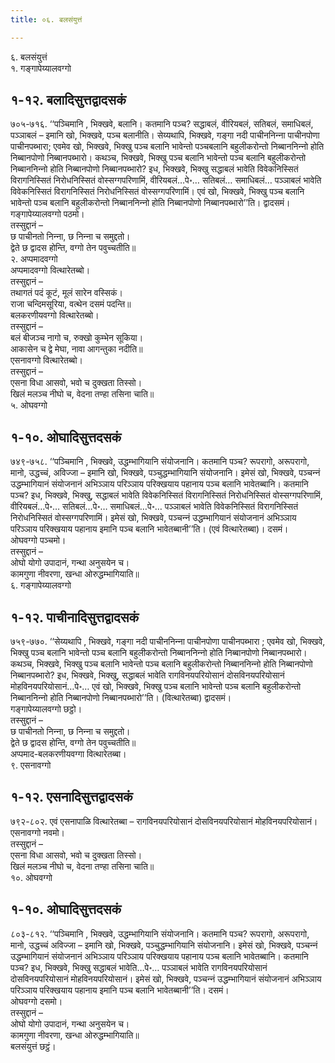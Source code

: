 ```yaml
---
title: ०६. बलसंयुत्तं

---
```

६. बलसंयुत्तं  
१. गङ्गापेय्यालवग्गो  


## १-१२. बलादिसुत्तद्वादसकं

७०५-७१६. ‘‘पञ्‍चिमानि , भिक्खवे, बलानि। कतमानि पञ्‍च? सद्धाबलं, वीरियबलं, सतिबलं, समाधिबलं, पञ्‍ञाबलं – इमानि खो, भिक्खवे, पञ्‍च बलानीति। सेय्यथापि, भिक्खवे, गङ्गा नदी पाचीननिन्‍ना पाचीनपोणा पाचीनपब्भारा; एवमेव खो, भिक्खवे, भिक्खु पञ्‍च बलानि भावेन्तो पञ्‍चबलानि बहुलीकरोन्तो निब्बाननिन्‍नो होति निब्बानपोणो निब्बानपब्भारो। कथञ्‍च, भिक्खवे, भिक्खु पञ्‍च बलानि भावेन्तो पञ्‍च बलानि बहुलीकरोन्तो निब्बाननिन्‍नो होति निब्बानपोणो निब्बानपब्भारो? इध, भिक्खवे, भिक्खु सद्धाबलं भावेति विवेकनिस्सितं विरागनिस्सितं निरोधनिस्सितं वोस्सग्गपरिणामिं, वीरियबलं…पे॰… सतिबलं… समाधिबलं… पञ्‍ञाबलं भावेति विवेकनिस्सितं विरागनिस्सितं निरोधनिस्सितं वोस्सग्गपरिणामिं। एवं खो, भिक्खवे, भिक्खु पञ्‍च बलानि भावेन्तो पञ्‍च बलानि बहुलीकरोन्तो निब्बाननिन्‍नो होति निब्बानपोणो निब्बानपब्भारो’’ति। द्वादसमं।  
गङ्गापेय्यालवग्गो पठमो।  
तस्सुद्दानं –  
छ पाचीनतो निन्‍ना, छ निन्‍ना च समुद्दतो।  
द्वेते छ द्वादस होन्ति, वग्गो तेन पवुच्‍चतीति॥  
२. अप्पमादवग्गो  
अप्पमादवग्गो वित्थारेतब्बो।  
तस्सुद्दानं –  
तथागतं पदं कूटं, मूलं सारेन वस्सिकं।  
राजा चन्दिमसूरिया, वत्थेन दसमं पदन्ति॥  
बलकरणीयवग्गो वित्थारेतब्बो।  
तस्सुद्दानं –  
बलं बीजञ्‍च नागो च, रुक्खो कुम्भेन सूकिया।  
आकासेन च द्वे मेघा, नावा आगन्तुका नदीति॥  
एसनावग्गो वित्थारेतब्बो।  
तस्सुद्दानं –  
एसना विधा आसवो, भवो च दुक्खता तिस्सो।  
खिलं मलञ्‍च नीघो च, वेदना तण्हा तसिना चाति॥  
५. ओघवग्गो  


## १-१०. ओघादिसुत्तदसकं

७४९-७५८. ‘‘पञ्‍चिमानि , भिक्खवे, उद्धम्भागियानि संयोजनानि। कतमानि पञ्‍च? रूपरागो, अरूपरागो, मानो, उद्धच्‍चं, अविज्‍जा – इमानि खो, भिक्खवे, पञ्‍चुद्धम्भागियानि संयोजनानि। इमेसं खो, भिक्खवे, पञ्‍चन्‍नं उद्धम्भागियानं संयोजनानं अभिञ्‍ञाय परिञ्‍ञाय परिक्खयाय पहानाय पञ्‍च बलानि भावेतब्बानि। कतमानि पञ्‍च? इध, भिक्खवे, भिक्खु, सद्धाबलं भावेति विवेकनिस्सितं विरागनिस्सितं निरोधनिस्सितं वोस्सग्गपरिणामिं, वीरियबलं…पे॰… सतिबलं…पे॰… समाधिबलं…पे॰… पञ्‍ञाबलं भावेति विवेकनिस्सितं विरागनिस्सितं निरोधनिस्सितं वोस्सग्गपरिणामिं। इमेसं खो, भिक्खवे, पञ्‍चन्‍नं उद्धम्भागियानं संयोजनानं अभिञ्‍ञाय परिञ्‍ञाय परिक्खयाय पहानाय इमानि पञ्‍च बलानि भावेतब्बानी’’ति। (एवं वित्थारेतब्बा)। दसमं।  
ओघवग्गो पञ्‍चमो।  
तस्सुद्दानं –  
ओघो योगो उपादानं, गन्था अनुसयेन च।  
कामगुणा नीवरणा, खन्धा ओरुद्धम्भागियाति॥  
६. गङ्गापेय्यालवग्गो  


## १-१२. पाचीनादिसुत्तद्वादसकं

७५९-७७०. ‘‘सेय्यथापि , भिक्खवे, गङ्गा नदी पाचीननिन्‍ना पाचीनपोणा पाचीनपब्भारा ; एवमेव खो, भिक्खवे, भिक्खु पञ्‍च बलानि भावेन्तो पञ्‍च बलानि बहुलीकरोन्तो निब्बाननिन्‍नो होति निब्बानपोणो निब्बानपब्भारो। कथञ्‍च, भिक्खवे, भिक्खु पञ्‍च बलानि भावेन्तो पञ्‍च बलानि बहुलीकरोन्तो निब्बाननिन्‍नो होति निब्बानपोणो निब्बानपब्भारो? इध, भिक्खवे, भिक्खु, सद्धाबलं भावेति रागविनयपरियोसानं दोसविनयपरियोसानं मोहविनयपरियोसानं…पे॰… एवं खो, भिक्खवे, भिक्खु पञ्‍च बलानि भावेन्तो पञ्‍च बलानि बहुलीकरोन्तो निब्बाननिन्‍नो होति निब्बानपोणो निब्बानपब्भारो’’ति। (वित्थारेतब्बा) द्वादसमं।  
गङ्गापेय्यालवग्गो छट्ठो।  
तस्सुद्दानं –  
छ पाचीनतो निन्‍ना, छ निन्‍ना च समुद्दतो।  
द्वेते छ द्वादस होन्ति, वग्गो तेन पवुच्‍चतीति॥  
अप्पमाद-बलकरणीयवग्गा वित्थारेतब्बा।  
९. एसनावग्गो  


## १-१२. एसनादिसुत्तद्वादसकं

७९२-८०२. एवं एसनापाळि वित्थारेतब्बा – रागविनयपरियोसानं दोसविनयपरियोसानं मोहविनयपरियोसानं।  
एसनावग्गो नवमो।  
तस्सुद्दानं –  
एसना विधा आसवो, भवो च दुक्खता तिस्सो।  
खिलं मलञ्‍च नीघो च, वेदना तण्हा तसिना चाति॥  
१०. ओघवग्गो  


## १-१०. ओघादिसुत्तदसकं

८०३-८१२. ‘‘पञ्‍चिमानि , भिक्खवे, उद्धम्भागियानि संयोजनानि। कतमानि पञ्‍च? रूपरागो, अरूपरागो, मानो, उद्धच्‍चं अविज्‍जा – इमानि खो, भिक्खवे, पञ्‍चुद्धम्भागियानि संयोजनानि। इमेसं खो, भिक्खवे, पञ्‍चन्‍नं उद्धम्भागियानं संयोजनानं अभिञ्‍ञाय परिञ्‍ञाय परिक्खयाय पहानाय पञ्‍च बलानि भावेतब्बानि। कतमानि पञ्‍च? इध, भिक्खवे, भिक्खु सद्धाबलं भावेति…पे॰… पञ्‍ञाबलं भावेति रागविनयपरियोसानं दोसविनयपरियोसानं मोहविनयपरियोसानं। इमेसं खो, भिक्खवे, पञ्‍चन्‍नं उद्धम्भागियानं संयोजनानं अभिञ्‍ञाय परिञ्‍ञाय परिक्खयाय पहानाय इमानि पञ्‍च बलानि भावेतब्बानी’’ति। दसमं।  
ओघवग्गो दसमो।  
तस्सुद्दानं –  
ओघो योगो उपादानं, गन्था अनुसयेन च।  
कामगुणा नीवरणा, खन्धा ओरुद्धम्भागियाति॥  
बलसंयुत्तं छट्ठं।  